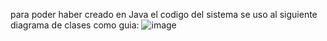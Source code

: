 para poder haber creado en Java el codigo del sistema se uso al siguiente diagrama de clases como guia:
![image](https://github.com/Geky36/Tareas/assets/166522885/2782f125-0414-47c8-bfb3-b6fd89061a50)
